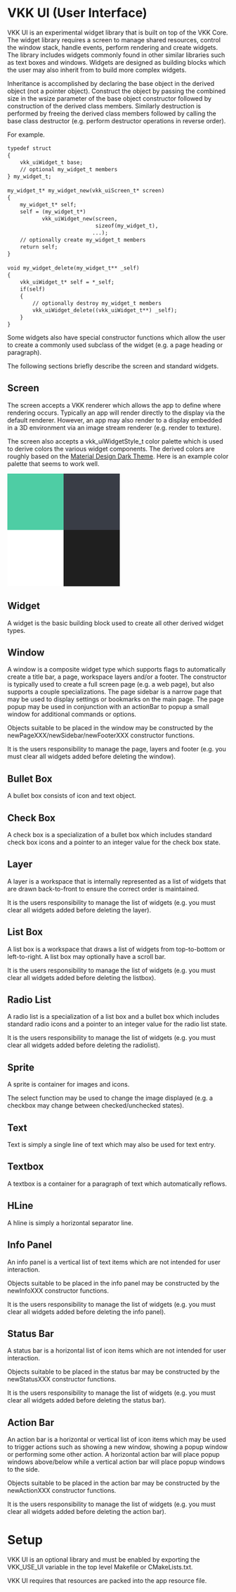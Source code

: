 VKK UI (User Interface)
=======================

VKK UI is an experimental widget library that is built on
top of the VKK Core. The widget library requires a screen to
manage shared resources, control the window stack, handle
events, perform rendering and create widgets. The library
includes widgets commonly found in other similar libraries
such as text boxes and windows. Widgets are designed as
building blocks which the user may also inherit from to
build more complex widgets.

Inheritance is accomplished by declaring the base object in
the derived object (not a pointer object). Construct the
object by passing the combined size in the wsize parameter
of the base object constructor followed by construction of
the derived class members. Similarly destruction is
performed by freeing the derived class members followed by
calling the base class destructor (e.g. perform destructor
operations in reverse order).

For example.

	typedef struct
	{
		vkk_uiWidget_t base;
		// optional my_widget_t members
	} my_widget_t;

	my_widget_t* my_widget_new(vkk_uiScreen_t* screen)
	{
		my_widget_t* self;
		self = (my_widget_t*)
		       vkk_uiWidget_new(screen,
		                        sizeof(my_widget_t),
		                       ...);
		// optionally create my_widget_t members
		return self;
	}

	void my_widget_delete(my_widget_t** _self)
	{
		vkk_uiWidget_t* self = *_self;
		if(self)
		{
			// optionally destroy my_widget_t members
			vkk_uiWidget_delete((vkk_uiWidget_t**) _self);
		}
	}

Some widgets also have special constructor functions which
allow the user to create a commonly used subclass of the
widget (e.g. a page heading or paragraph).

The following sections briefly describe the screen and
standard widgets.

Screen
------

The screen accepts a VKK renderer which allows the app to
define where rendering occurs. Typically an app will render
directly to the display via the default renderer. However,
an app may also render to a display embedded in a 3D
environment via an image stream renderer (e.g. render to
texture).

The screen also accepts a vkk\_uiWidgetStyle\_t color
palette which is used to derive colors the various widget
components. The derived colors are roughly based on the
[Material Design Dark Theme](https://material.io/design/color/dark-theme.html).
Here is an example color palette that seems to work well.

![Mint Color Palette](../doc/palette.jpg?raw=true "Mint Color Palette")

Widget
------

A widget is the basic building block used to create all
other derived widget types.

Window
------

A window is a composite widget type which supports flags
to automatically create a title bar, a page, workspace
layers and/or a footer. The constructor is typically used
to create a full screen page (e.g. a web page), but also
supports a couple specializations. The page sidebar is a
narrow page that may be used to display settings or
bookmarks on the main page. The page popup may be used in
conjunction with an actionBar to popup a small window for
additional commands or options.

Objects suitable to be placed in the window may be
constructed by the newPageXXX/newSidebar/newFooterXXX
constructor functions.

It is the users responsibility to manage the page, layers
and footer (e.g. you must clear all widgets added before
deleting the window).

Bullet Box
----------

A bullet box consists of icon and text object.

Check Box
---------

A check box is a specialization of a bullet box which
includes standard check box icons and a pointer to an
integer value for the check box state.

Layer
-----

A layer is a workspace that is internally represented as a
list of widgets that are drawn back-to-front to ensure the
correct order is maintained.

It is the users responsibility to manage the list of widgets
(e.g. you must clear all widgets added before deleting the
layer).

List Box
--------

A list box is a workspace that draws a list of widgets from
top-to-bottom or left-to-right. A list box may optionally
have a scroll bar.

It is the users responsibility to manage the list of widgets
(e.g. you must clear all widgets added before deleting the
listbox).

Radio List
----------

A radio list is a specialization of a list box and a bullet
box which includes standard radio icons and a pointer to an
integer value for the radio list state.

It is the users responsibility to manage the list of widgets
(e.g. you must clear all widgets added before deleting the
radiolist).

Sprite
------

A sprite is container for images and icons.

The select function may be used to change the image
displayed (e.g. a checkbox may change between
checked/unchecked states).

Text
----

Text is simply a single line of text which may also be
used for text entry.

Textbox
-------

A textbox is a container for a paragraph of text which
automatically reflows.

HLine
-----

A hline is simply a horizontal separator line.

Info Panel
----------

An info panel is a vertical list of text items which are
not intended for user interaction.

Objects suitable to be placed in the info panel may be
constructed by the newInfoXXX constructor functions.

It is the users responsibility to manage the list of widgets
(e.g. you must clear all widgets added before deleting the
info panel).

Status Bar
----------

A status bar is a horizontal list of icon items which are
not intended for user interaction.

Objects suitable to be placed in the status bar may be
constructed by the newStatusXXX constructor functions.

It is the users responsibility to manage the list of widgets
(e.g. you must clear all widgets added before deleting the
status bar).

Action Bar
----------

An action bar is a horizontal or vertical list of icon
items which may be used to trigger actions such as showing
a new window, showing a popup window or performing some
other action. A horizontal action bar will place popup
windows above/below while a vertical action bar will place
popup windows to the side.

Objects suitable to be placed in the action bar may be
constructed by the newActionXXX constructor functions.

It is the users responsibility to manage the list of widgets
(e.g. you must clear all widgets added before deleting the
action bar).

Setup
=====

VKK UI is an optional library and must be enabled
by exporting the VKK\_USE\_UI variable in the top level
Makefile or CMakeLists.txt.

VKK UI requires that resources are packed into the
app resource file.
